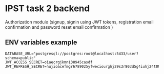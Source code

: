 # IPST task 2 backend

Authorization module (signup, signin using JWT tokens, registration email confirmation and password reset email confirmation )

## ENV variables example

```
DATABASE_URL="postgresql://postgres:root@localhost:5433/user?schema=public"
JWT_ACCESS_SECRET=oiaecrgjkmn138945casdf
JWT_REFRESH_SECRET=hujioacefmgr6789025yfweciourghj29s3r803d5g4iuhj24t09
```
